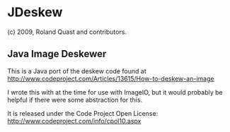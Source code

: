 # JDeskew

(c) 2009, Roland Quast and contributors.

## Java Image Deskewer

This is a Java port of the deskew code found at http://www.codeproject.com/Articles/13615/How-to-deskew-an-image

I wrote this with at the time for use with ImageIO, but it would probably be helpful if there were some abstraction for this.

It is released under the Code Project Open License: http://www.codeproject.com/info/cpol10.aspx
